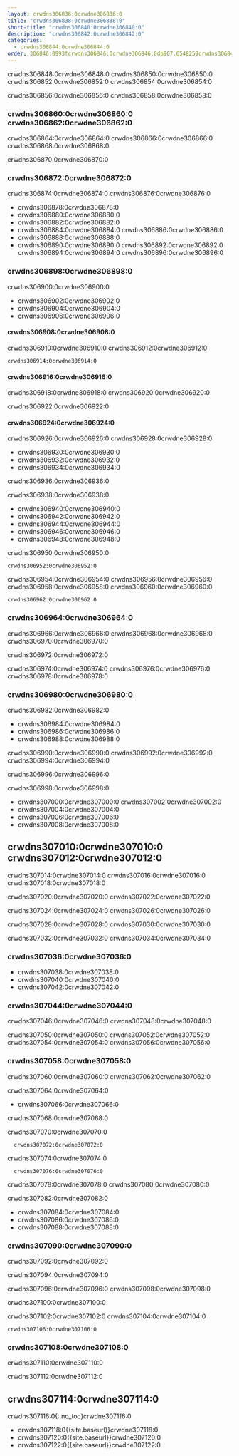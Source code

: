 ```yaml
---
layout: crwdns306836:0crwdne306836:0
title: "crwdns306838:0crwdne306838:0"
short-title: "crwdns306840:0crwdne306840:0"
description: "crwdns306842:0crwdne306842:0"
categories:
  - crwdns306844:0crwdne306844:0
order: 306846:0993fcrwdns306846:0crwdne306846:0db907.6548259crwdns306846:0crwdne306846:0crwdns306846:0crwdne306846:0
---
```


crwdns306848:0crwdne306848:0 crwdns306850:0crwdne306850:0 crwdns306852:0crwdne306852:0 crwdns306854:0crwdne306854:0

crwdns306856:0crwdne306856:0 crwdns306858:0crwdne306858:0

### crwdns306860:0crwdne306860:0 crwdns306862:0crwdne306862:0

crwdns306864:0crwdne306864:0 crwdns306866:0crwdne306866:0 crwdns306868:0crwdne306868:0

crwdns306870:0crwdne306870:0

### crwdns306872:0crwdne306872:0

crwdns306874:0crwdne306874:0 crwdns306876:0crwdne306876:0

* crwdns306878:0crwdne306878:0
* crwdns306880:0crwdne306880:0
* crwdns306882:0crwdne306882:0
* crwdns306884:0crwdne306884:0 crwdns306886:0crwdne306886:0
* crwdns306888:0crwdne306888:0
* crwdns306890:0crwdne306890:0 crwdns306892:0crwdne306892:0 crwdns306894:0crwdne306894:0 crwdns306896:0crwdne306896:0

### crwdns306898:0crwdne306898:0

crwdns306900:0crwdne306900:0

- crwdns306902:0crwdne306902:0
- crwdns306904:0crwdne306904:0
- crwdns306906:0crwdne306906:0

#### crwdns306908:0crwdne306908:0

crwdns306910:0crwdne306910:0 crwdns306912:0crwdne306912:0

```
crwdns306914:0crwdne306914:0
```

#### crwdns306916:0crwdne306916:0

crwdns306918:0crwdne306918:0 crwdns306920:0crwdne306920:0

crwdns306922:0crwdne306922:0

#### crwdns306924:0crwdne306924:0

crwdns306926:0crwdne306926:0 crwdns306928:0crwdne306928:0

- crwdns306930:0crwdne306930:0
- crwdns306932:0crwdne306932:0
- crwdns306934:0crwdne306934:0

crwdns306936:0crwdne306936:0

crwdns306938:0crwdne306938:0

- crwdns306940:0crwdne306940:0
- crwdns306942:0crwdne306942:0
- crwdns306944:0crwdne306944:0
- crwdns306946:0crwdne306946:0
- crwdns306948:0crwdne306948:0

crwdns306950:0crwdne306950:0

```
crwdns306952:0crwdne306952:0
```

crwdns306954:0crwdne306954:0 crwdns306956:0crwdne306956:0 crwdns306958:0crwdne306958:0 crwdns306960:0crwdne306960:0

```
crwdns306962:0crwdne306962:0
```

### crwdns306964:0crwdne306964:0

crwdns306966:0crwdne306966:0 crwdns306968:0crwdne306968:0 crwdns306970:0crwdne306970:0

crwdns306972:0crwdne306972:0

crwdns306974:0crwdne306974:0 crwdns306976:0crwdne306976:0 crwdns306978:0crwdne306978:0

### crwdns306980:0crwdne306980:0

crwdns306982:0crwdne306982:0

- crwdns306984:0crwdne306984:0
- crwdns306986:0crwdne306986:0
- crwdns306988:0crwdne306988:0

crwdns306990:0crwdne306990:0 crwdns306992:0crwdne306992:0 crwdns306994:0crwdne306994:0

crwdns306996:0crwdne306996:0

crwdns306998:0crwdne306998:0

* crwdns307000:0crwdne307000:0 crwdns307002:0crwdne307002:0
* crwdns307004:0crwdne307004:0
* crwdns307006:0crwdne307006:0
* crwdns307008:0crwdne307008:0

## crwdns307010:0crwdne307010:0 crwdns307012:0crwdne307012:0

crwdns307014:0crwdne307014:0 crwdns307016:0crwdne307016:0 crwdns307018:0crwdne307018:0

crwdns307020:0crwdne307020:0 crwdns307022:0crwdne307022:0

crwdns307024:0crwdne307024:0 crwdns307026:0crwdne307026:0

crwdns307028:0crwdne307028:0 crwdns307030:0crwdne307030:0

crwdns307032:0crwdne307032:0 crwdns307034:0crwdne307034:0

### crwdns307036:0crwdne307036:0

- crwdns307038:0crwdne307038:0
- crwdns307040:0crwdne307040:0
- crwdns307042:0crwdne307042:0

### crwdns307044:0crwdne307044:0

crwdns307046:0crwdne307046:0 crwdns307048:0crwdne307048:0

crwdns307050:0crwdne307050:0 crwdns307052:0crwdne307052:0 crwdns307054:0crwdne307054:0 crwdns307056:0crwdne307056:0

### crwdns307058:0crwdne307058:0

crwdns307060:0crwdne307060:0 crwdns307062:0crwdne307062:0

crwdns307064:0crwdne307064:0

- crwdns307066:0crwdne307066:0

crwdns307068:0crwdne307068:0

crwdns307070:0crwdne307070:0

```
  crwdns307072:0crwdne307072:0
```

crwdns307074:0crwdne307074:0

```
  crwdns307076:0crwdne307076:0
```

crwdns307078:0crwdne307078:0 crwdns307080:0crwdne307080:0

crwdns307082:0crwdne307082:0

- crwdns307084:0crwdne307084:0
- crwdns307086:0crwdne307086:0
- crwdns307088:0crwdne307088:0

### crwdns307090:0crwdne307090:0

crwdns307092:0crwdne307092:0

crwdns307094:0crwdne307094:0

crwdns307096:0crwdne307096:0 crwdns307098:0crwdne307098:0

crwdns307100:0crwdne307100:0

crwdns307102:0crwdne307102:0 crwdns307104:0crwdne307104:0

```
crwdns307106:0crwdne307106:0
```

### crwdns307108:0crwdne307108:0

crwdns307110:0crwdne307110:0

crwdns307112:0crwdne307112:0

## crwdns307114:0crwdne307114:0
crwdns307116:0{:.no_toc}crwdne307116:0

- crwdns307118:0{{site.baseurl}}crwdne307118:0
- crwdns307120:0{{site.baseurl}}crwdne307120:0
- crwdns307122:0{{site.baseurl}}crwdne307122:0
